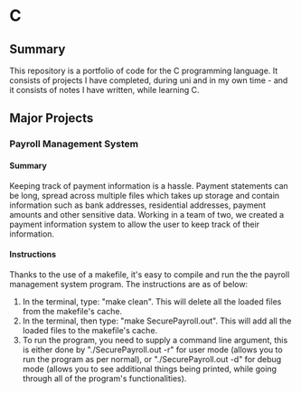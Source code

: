 # C
## Summary
This repository is a portfolio of code for the C programming language. It consists of projects I have completed, during uni and in my own time - and it consists of notes I have written, while learning C. 

## Major Projects
### Payroll Management System
#### Summary
Keeping track of payment information is a hassle. Payment statements can be long, spread across multiple files which takes up storage and contain information such as bank addresses, residential addresses, payment amounts and other sensitive data. Working in a team of two, we created a payment information system to allow the user to keep track of their information.
#### Instructions
Thanks to the use of a makefile, it's easy to compile and run the the payroll management system program. The instructions are as of below:
1. In the terminal, type: "make clean". This will delete all the loaded files from the makefile's cache. 
2. In the terminal, then type: "make SecurePayroll.out". This will add all the loaded files to the makefile's cache.
3. To run the program, you need to supply a command line argument, this is either done by "./SecurePayroll.out -r" for user mode (allows you to run the program as per normal), or "./SecurePayroll.out -d" for debug mode (allows you to see additional things being printed, while going through all of the program's functionalities). 
